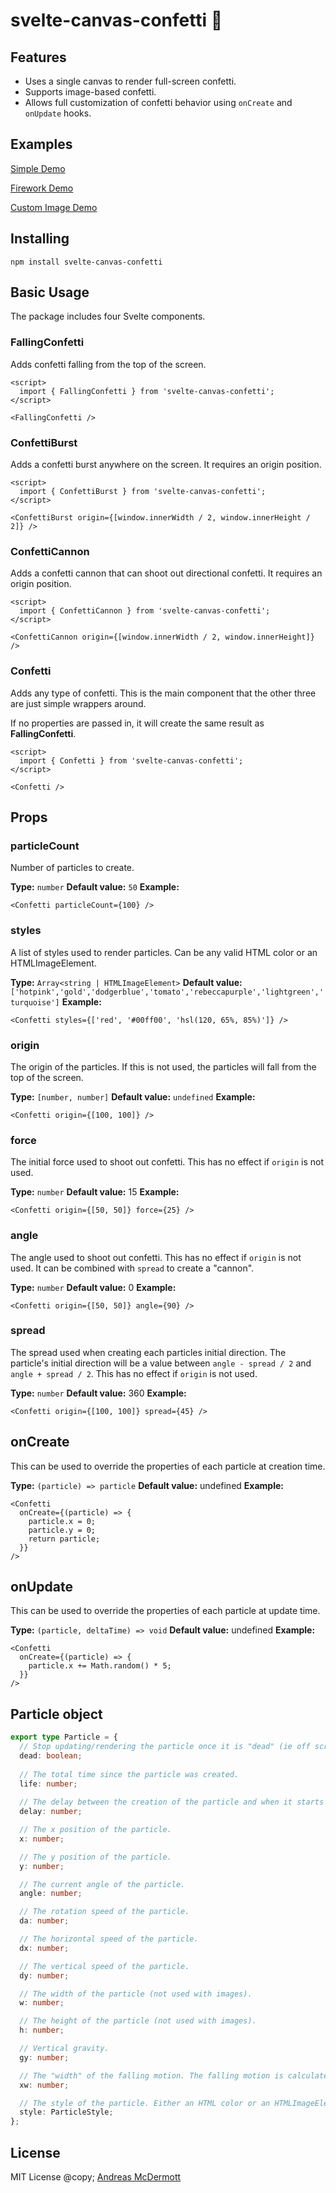 # svelte-canvas-confetti 🎉

## Features

* Uses a single canvas to render full-screen confetti.
* Supports image-based confetti.
* Allows full customization of confetti behavior using `onCreate` and `onUpdate` hooks.

## Examples

[Simple Demo](https://svelte.dev/repl/651daab486674a71a750b711aac76a7d?version=3.50.1)

[Firework Demo](https://svelte.dev/repl/abee117c2a8848c68299d00605529b66?version=3.50.1)

[Custom Image Demo](https://svelte.dev/repl/32552f9527e54eafb2e6d95af183212b?version=3.50.1)

## Installing

```
npm install svelte-canvas-confetti
```

## Basic Usage

The package includes four Svelte components.

### FallingConfetti

Adds confetti falling from the top of the screen.

```svelte
<script>
  import { FallingConfetti } from 'svelte-canvas-confetti';
</script>

<FallingConfetti />
```

### ConfettiBurst

Adds a confetti burst anywhere on the screen. It requires an origin position.

```svelte
<script>
  import { ConfettiBurst } from 'svelte-canvas-confetti';
</script>

<ConfettiBurst origin={[window.innerWidth / 2, window.innerHeight / 2]} />
```

### ConfettiCannon

Adds a confetti cannon that can shoot out directional confetti. It requires an origin position.

```svelte
<script>
  import { ConfettiCannon } from 'svelte-canvas-confetti';
</script>

<ConfettiCannon origin={[window.innerWidth / 2, window.innerHeight]} />
```

### Confetti

Adds any type of confetti. This is the main component that the other three are just simple wrappers around. 

If no properties are passed in, it will create the same result as **FallingConfetti**.

```svelte
<script>
  import { Confetti } from 'svelte-canvas-confetti';
</script>

<Confetti />
```

## Props

### particleCount

Number of particles to create.

**Type:** `number`
**Default value:** `50`
**Example:**

```svelte
<Confetti particleCount={100} />
```

### styles

A list of styles used to render particles. Can be any valid HTML color or an HTMLImageElement.

**Type:** `Array<string | HTMLImageElement>`
**Default value:** `['hotpink','gold','dodgerblue','tomato','rebeccapurple','lightgreen','turquoise']`
**Example:**

```svelte
<Confetti styles={['red', '#00ff00', 'hsl(120, 65%, 85%)']} />
```

### origin

The origin of the particles. If this is not used, the particles will fall from the top of the screen.

**Type:** `[number, number]`
**Default value:** `undefined`
**Example:**

```svelte
<Confetti origin={[100, 100]} />
```

### force

The initial force used to shoot out confetti. This has no effect if `origin` is not used.

**Type:** `number`
**Default value:** 15
**Example:**

```svelte
<Confetti origin={[50, 50]} force={25} />
```

### angle

The angle used to shoot out confetti. This has no effect if `origin` is not used. It can be combined with `spread` to create a "cannon".

**Type:** `number`
**Default value:** 0
**Example:**

```svelte
<Confetti origin={[50, 50]} angle={90} />
```

### spread

The spread used when creating each particles initial direction. The particle's initial direction will be a value between `angle - spread / 2` and `angle + spread / 2`. This has no effect if `origin` is not used.

**Type:** `number`
**Default value:** 360
**Example:**

```svelte
<Confetti origin={[100, 100]} spread={45} />
```

## onCreate

This can be used to override the properties of each particle at creation time.

**Type:** `(particle) => particle`
**Default value:** undefined
**Example:**

```svelte
<Confetti 
  onCreate={(particle) => {
    particle.x = 0;
    particle.y = 0;
    return particle;
  }} 
/>
```

## onUpdate

This can be used to override the properties of each particle at update time.

**Type:** `(particle, deltaTime) => void`
**Default value:** undefined
**Example:**

```svelte
<Confetti 
  onCreate={(particle) => {
    particle.x += Math.random() * 5;
  }} 
/>
```

## Particle object

```ts
export type Particle = {
  // Stop updating/rendering the particle once it is "dead" (ie off screen) 
  dead: boolean;
  
  // The total time since the particle was created.
  life: number;
  
  // The delay between the creation of the particle and when it starts updating/rendering (in seconds).
  delay: number;

  // The x position of the particle.
  x: number;

  // The y position of the particle.
  y: number;

  // The current angle of the particle.
  angle: number;

  // The rotation speed of the particle.
  da: number;

  // The horizontal speed of the particle.
  dx: number;

  // The vertical speed of the particle.
  dy: number;

  // The width of the particle (not used with images).
  w: number;

  // The height of the particle (not used with images).
  h: number;

  // Vertical gravity.
  gy: number;

  // The "width" of the falling motion. The falling motion is calculated as Math.sin(life * xw)
  xw: number;

  // The style of the particle. Either an HTML color or an HTMLImageElement.
  style: ParticleStyle;
};
```

## License

MIT License @copy; [Andreas McDermott](https://github.com/andreasmcdermott)